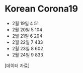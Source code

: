 # Korean Corona19

* 2월 19일 4 51
* 2월 20일 5 104
* 2월 21일 6 204
* 2월 22일 7 433
* 2월 23일 8 602
* 2월 24일 9 833

[데이터 자료]

